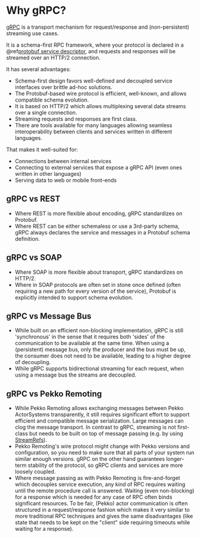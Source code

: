 # Why gRPC?

[gRPC](https://grpc.io) is a transport mechanism for request/response
and (non-persistent) streaming use cases.

It is a schema-first RPC framework, where your protocol is declared in a
@ref[protobuf service descriptor](proto.md), and requests and responses will be streamed over an HTTP/2
connection.

It has several advantages:

 * Schema-first design favors well-defined and decoupled service interfaces over brittle ad-hoc solutions.
 * The Protobuf-based wire protocol is efficient, well-known, and allows compatible schema evolution.
 * It is based on HTTP/2 which allows multiplexing several data streams over a single connection.
 * Streaming requests and responses are first class.
 * There are tools available for many languages allowing seamless interoperability between clients and services written
   in different languages.

That makes it well-suited for:

 * Connections between internal services
 * Connecting to external services that expose a gRPC API (even ones written in other languages)
 * Serving data to web or mobile front-ends

## gRPC vs REST

* Where REST is more flexible about encoding, gRPC standardizes on Protobuf.
* Where REST can be either schemaless or use a 3rd-party schema, gRPC always declares the service and messages in a Protobuf schema definition.

## gRPC vs SOAP

* Where SOAP is more flexible about transport, gRPC standardizes on HTTP/2.
* Where in SOAP protocols are often set in stone once defined (often requiring a new path for every version of the service), Protobuf is explicitly intended to support schema evolution.

## gRPC vs Message Bus

* While built on an efficient non-blocking implementation, gRPC is still 'synchronous' in the sense that it requires both 'sides' of the communication to be available at the same time. When using a (persistent) message bus, only the producer and the bus must be up, the consumer does not need to be available, leading to a higher degree of decoupling.
* While gRPC supports bidirectional streaming for each request, when using a message bus the streams are decoupled.

## gRPC vs Pekko Remoting

* While Pekko Remoting allows exchanging messages between Pekko ActorSystems transparently, it still requires significant effort to support efficient and compatible message serialization.
  Large messages can clog the message transport. In contrast to gRPC, streaming is not first-class but needs to be built on top of message passing (e.g. by using [StreamRefs](https://pekko.apache.org/docs/pekko/current/stream/stream-refs.html)).
* Pekko Remoting's wire protocol might change with Pekko versions and configuration, so you need to make sure that all parts of your system run similar enough versions. gRPC on the other
  hand guarantees longer-term stability of the protocol, so gRPC clients and services are more loosely coupled.
* Where message passing as with Pekko Remoting is fire-and-forget which decouples service execution, any kind of RPC requires waiting until the remote procedure call is answered.
  Waiting (even non-blocking) for a response which is needed for any case of RPC often binds significant resources. To be fair, (Pekko) actor communication is often structured in a
  request/response fashion which makes it very similar to more traditional RPC techniques and gives the same disadvantages
  (like state that needs to be kept on the "client" side requiring timeouts while waiting for a response).
